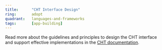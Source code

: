 ```yaml
---
title:      "CHT Interface Design"
ring:       adopt
quadrant:   languages-and-frameworks
tags:       [app-building]
---
```


Read more about the guidelines and principles to design the CHT interface and support effective implementations in the [CHT documentation](https://docs.communityhealthtoolkit.org/design).